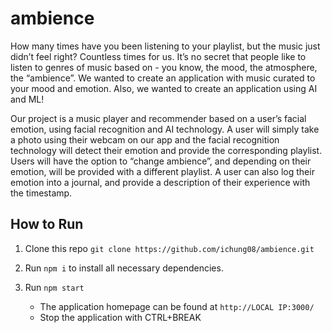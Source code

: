 # ambience

How many times have you been listening to your playlist, but the music just didn’t feel right? Countless times for us. It’s no secret that people like to listen to genres of music based on - you know, the mood, the atmosphere, the “ambience”. We wanted to create an application with music curated to your mood and emotion. Also, we wanted to create an application using AI and ML!

Our project is a music player and recommender based on a user’s facial emotion, using facial recognition and AI technology. A user will simply take a photo using their webcam on our app and the facial recognition technology will detect their emotion and provide the corresponding playlist. Users will have the option to “change ambience”, and depending on their emotion, will be provided with a different playlist. A user can also log their emotion into a journal, and provide a description of their experience with the timestamp.

## How to Run

1. Clone this repo `git clone https://github.com/ichung08/ambience.git`

2. Run `npm i` to install all necessary dependencies.

3. Run `npm start` 
    - The application homepage can be found at `http://LOCAL IP:3000/`
    - Stop the application with CTRL+BREAK

